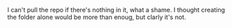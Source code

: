 I can't pull the repo if there's nothing in it, what a shame. I thought creating the folder alone would be more than enoug, but clarly it's not.
